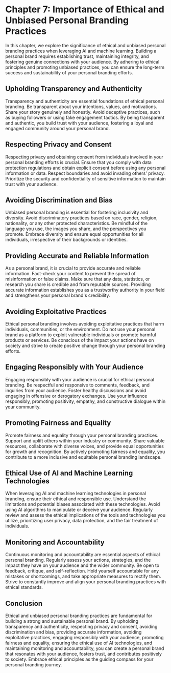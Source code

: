 Chapter 7: Importance of Ethical and Unbiased Personal Branding Practices
=========================================================================

In this chapter, we explore the significance of ethical and unbiased personal branding practices when leveraging AI and machine learning. Building a personal brand requires establishing trust, maintaining integrity, and fostering genuine connections with your audience. By adhering to ethical principles and promoting unbiased practices, you can ensure the long-term success and sustainability of your personal branding efforts.

Upholding Transparency and Authenticity
---------------------------------------

Transparency and authenticity are essential foundations of ethical personal branding. Be transparent about your intentions, values, and motivations. Share your story genuinely and honestly. Avoid deceptive practices, such as buying followers or using fake engagement tactics. By being transparent and authentic, you build trust with your audience, fostering a loyal and engaged community around your personal brand.

Respecting Privacy and Consent
------------------------------

Respecting privacy and obtaining consent from individuals involved in your personal branding efforts is crucial. Ensure that you comply with data protection regulations and obtain explicit consent before using any personal information or data. Respect boundaries and avoid invading others' privacy. Prioritize the security and confidentiality of sensitive information to maintain trust with your audience.

Avoiding Discrimination and Bias
--------------------------------

Unbiased personal branding is essential for fostering inclusivity and diversity. Avoid discriminatory practices based on race, gender, religion, nationality, or any other protected characteristics. Be mindful of the language you use, the images you share, and the perspectives you promote. Embrace diversity and ensure equal opportunities for all individuals, irrespective of their backgrounds or identities.

Providing Accurate and Reliable Information
-------------------------------------------

As a personal brand, it is crucial to provide accurate and reliable information. Fact-check your content to prevent the spread of misinformation or false claims. Make sure that any data, statistics, or research you share is credible and from reputable sources. Providing accurate information establishes you as a trustworthy authority in your field and strengthens your personal brand's credibility.

Avoiding Exploitative Practices
-------------------------------

Ethical personal branding involves avoiding exploitative practices that harm individuals, communities, or the environment. Do not use your personal brand as a platform to exploit vulnerable individuals or promote harmful products or services. Be conscious of the impact your actions have on society and strive to create positive change through your personal branding efforts.

Engaging Responsibly with Your Audience
---------------------------------------

Engaging responsibly with your audience is crucial for ethical personal branding. Be respectful and responsive to comments, feedback, and inquiries from your audience. Foster healthy discussions and avoid engaging in offensive or derogatory exchanges. Use your influence responsibly, promoting positivity, empathy, and constructive dialogue within your community.

Promoting Fairness and Equality
-------------------------------

Promote fairness and equality through your personal branding practices. Support and uplift others within your industry or community. Share valuable resources, collaborate with diverse voices, and provide equal opportunities for growth and recognition. By actively promoting fairness and equality, you contribute to a more inclusive and equitable personal branding landscape.

Ethical Use of AI and Machine Learning Technologies
---------------------------------------------------

When leveraging AI and machine learning technologies in personal branding, ensure their ethical and responsible use. Understand the limitations and potential biases associated with these technologies. Avoid using AI algorithms to manipulate or deceive your audience. Regularly review and assess the ethical implications of the tools and technologies you utilize, prioritizing user privacy, data protection, and the fair treatment of individuals.

Monitoring and Accountability
-----------------------------

Continuous monitoring and accountability are essential aspects of ethical personal branding. Regularly assess your actions, strategies, and the impact they have on your audience and the wider community. Be open to feedback, critique, and self-reflection. Hold yourself accountable for any mistakes or shortcomings, and take appropriate measures to rectify them. Strive to constantly improve and align your personal branding practices with ethical standards.

Conclusion
----------

Ethical and unbiased personal branding practices are fundamental for building a strong and sustainable personal brand. By upholding transparency and authenticity, respecting privacy and consent, avoiding discrimination and bias, providing accurate information, avoiding exploitative practices, engaging responsibly with your audience, promoting fairness and equality, ensuring the ethical use of AI technologies, and maintaining monitoring and accountability, you can create a personal brand that resonates with your audience, fosters trust, and contributes positively to society. Embrace ethical principles as the guiding compass for your personal branding journey.
